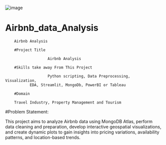 ![image](https://github.com/Tiwarijishiv/Airbnb_data_Analysis/assets/142329405/386939dc-d94f-4a8a-b650-9a2e39bcb0f2)

# Airbnb_data_Analysis

        Airbnb Analysis
	
        #Project Title
	
                       Airbnb Analysis
		       
        #Skills take away From This Project
	
                       Python scripting, Data Preprocessing, Visualization,
		       EDA, Streamlit, MongoDb, PowerBI or Tableau 
	
        #Domain
	
        Travel Industry, Property Management and Tourism 


 #Problem Statement:
 
This project aims to analyze Airbnb data using MongoDB Atlas, perform data cleaning and preparation, develop interactive geospatial visualizations, and create dynamic plots to gain insights into pricing variations, availability patterns, and location-based trends. 


